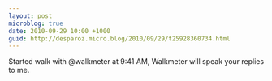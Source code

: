 ```yaml
---
layout: post
microblog: true
date: 2010-09-29 10:00 +1000
guid: http://desparoz.micro.blog/2010/09/29/t25928360734.html
---
```

Started walk with @walkmeter at 9:41 AM, Walkmeter will speak your replies to me.
